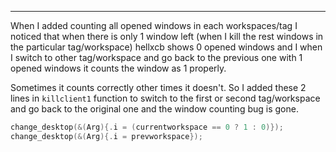 
---

When I added counting all opened windows in each workspaces/tag I noticed that when there is only 1 window left (when I kill the rest windows in the particular tag/workspace) hellxcb shows 0 opened windows and I when I switch to other tag/workspace and go back to the previous one with 1 opened windows it counts the window as 1 properly.

Sometimes it counts correctly other times it doesn't. So I added these 2 lines in `killclient1` function to switch to the first or second tag/workspace and go back to the original one and the window counting bug is gone.

```c
change_desktop(&(Arg){.i = (currentworkspace == 0 ? 1 : 0)});
change_desktop(&(Arg){.i = prevworkspace});
```

